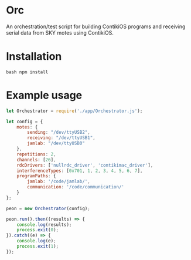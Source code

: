 # Orc
An orchestration/test script for building ContikiOS programs and receiving serial data from SKY motes using ContikiOS.

# Installation

```bash npm install```

# Example usage

```javascript
let Orchestrator = require('./app/Orchestrator.js');

let config = {
    motes: {
        sending: "/dev/ttyUSB2",
        receiving: "/dev/ttyUSB1",
        jamlab: "/dev/ttyUSB0"
    },
    repetitions: 2,
    channels: [26],
    rdcDrivers: ['nullrdc_driver', 'contikimac_driver'],
    interferenceTypes: [0x701, 1, 2, 3, 4, 5, 6, 7],
    programPaths: {
        jamlab: '/code/jamlab/',
        communication: '/code/communication/'
    }
};

peon = new Orchestrator(config);

peon.run().then((results) => {
    console.log(results);
    process.exit(0);
}).catch((e) => {
    console.log(e);
    process.exit(1);
});
```
